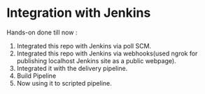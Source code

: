 # Integration with Jenkins

Hands-on done till now : 
1. Integrated this repo with Jenkins via poll SCM.
2. Integrated this repo with Jenkins via webhooks(used ngrok for publishing localhost Jenkins site as a public webpage).
3. Integrated it with the delivery pipeline.
4. Build Pipeline
5. Now using it to scripted pipeline. 
